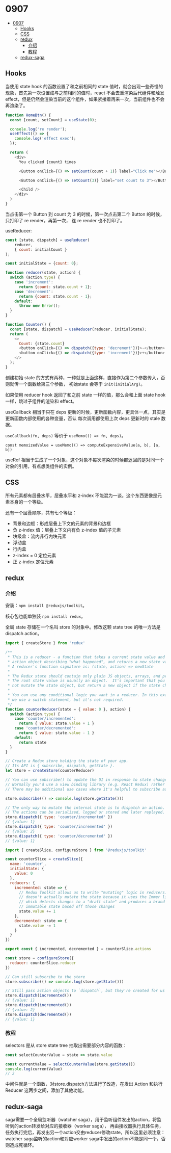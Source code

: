 # 0907

<!-- TOC -->

- [0907](#0907)
  - [Hooks](#hooks)
  - [CSS](#css)
  - [redux](#redux)
    - [介绍](#介绍)
    - [教程](#教程)
  - [redux-saga](#redux-saga)

<!-- /TOC -->

## Hooks

当使用 state hook 的函数设置了和之前相同的 state 值时，就会出现一些奇怪的现象，首先第一次设置成与之前相同的值时，react 不会去重渲染后代组件和触发 effect，但是仍然会渲染当前的这个组件，如果紧接着再来一次，当前组件也不会再渲染了。    

```js
function HomeBtn() {
  const [count, setCount] = useState(0);

  console.log('re render');
  useEffect(() => {
    console.log('effect exec');
  });

  return (
    <div>
      You clicked {count} times

      <Button onClick={() => setCount(count + 1)} label="Click me"></Button>

      <Button onClick={() => setCount(3)} label="set count to 3"></Button>

      <Child />
    </div>
  )
}
```    

当点击第一个 Button 到 count 为 3 的时候，第一次点击第二个 Button 的时候，只打印了 re render，再第一次，
连 re render 也不打印了。   

useReducer:    

```js
const [state, dispatch] = useReducer(
    reducer,
    { count: initialCount }
);
```

```js
const initialState = {count: 0};

function reducer(state, action) {
  switch (action.type) {
    case 'increment':
      return {count: state.count + 1};
    case 'decrement':
      return {count: state.count - 1};
    default:
      throw new Error();
  }
}

function Counter() {
  const [state, dispatch] = useReducer(reducer, initialState);
  return (
    <>
      Count: {state.count}
      <button onClick={() => dispatch({type: 'decrement'})}>-</button>
      <button onClick={() => dispatch({type: 'increment'})}>+</button>
    </>
  );
}
```    

创建初始 state 的方式有两种，一种就是上面这样，直接作为第二个参数传入，否则就传一个函数给第三个参数，
初始state 会等于 `init(initialArg)`。   

如果使用 reducer hook 返回了和之前 state 一样的值，那么会和上面 state hook 一样，跳过子组件的渲染和 effect。    

useCallback 相当于只在 deps 更新的时候，更新函数内容，更具体一点，其实是更新函数内部使用的各种变量，否认
每次调用都使用上次 deps 更新时的 stale 数据。   

`useCallback(fn, deps)` 等价于 `useMemo(() => fn, deps)`。    

`const memoizedValue = useMemo(() => computeExpensiveValue(a, b), [a, b])`    

useRef 相当于生成了一个对象，这个对象不每次渲染的时候都返回的是对同一个对象的引用，有点想类组件的实例。   

## CSS 

所有元素都有层叠水平，层叠水平和 z-index 不能混为一谈。这个东西更像是元素本身的一个等级。   

还有一个层叠顺序，共有七个等级：   

- 背景和边框：形成层叠上下文的元素的背景和边框
- 负 z-index 值：层叠上下文内有负 z-index 值的子元素
- 块级盒：流内非行内块元素
- 浮动盒
- 行内盒
- z-index = 0 定位元素
- 正 z-index 定位元素    


## redux    

### 介绍

安装：`npm install @reduxjs/toolkit`。    

核心包也能单独装 `npm install redux`。    

全局 state 存储在一个名叫 store 的对象中。修改这颗 state tree 的唯一方法是 dispatch action。   

```js
import { createStore } from 'redux'

/**
 * This is a reducer - a function that takes a current state value and an
 * action object describing "what happened", and returns a new state value.
 * A reducer's function signature is: (state, action) => newState
 *
 * The Redux state should contain only plain JS objects, arrays, and primitives.
 * The root state value is usually an object.  It's important that you should
 * not mutate the state object, but return a new object if the state changes.
 *
 * You can use any conditional logic you want in a reducer. In this example,
 * we use a switch statement, but it's not required.
 */
function counterReducer(state = { value: 0 }, action) {
  switch (action.type) {
    case 'counter/incremented':
      return { value: state.value + 1 }
    case 'counter/decremented':
      return { value: state.value - 1 }
    default:
      return state
  }
}

// Create a Redux store holding the state of your app.
// Its API is { subscribe, dispatch, getState }.
let store = createStore(counterReducer)

// You can use subscribe() to update the UI in response to state changes.
// Normally you'd use a view binding library (e.g. React Redux) rather than subscribe() directly.
// There may be additional use cases where it's helpful to subscribe as well.

store.subscribe(() => console.log(store.getState()))

// The only way to mutate the internal state is to dispatch an action.
// The actions can be serialized, logged or stored and later replayed.
store.dispatch({ type: 'counter/incremented' })
// {value: 1}
store.dispatch({ type: 'counter/incremented' })
// {value: 2}
store.dispatch({ type: 'counter/decremented' })
// {value: 1}
```    

```js
import { createSlice, configureStore } from '@reduxjs/toolkit'

const counterSlice = createSlice({
  name: 'counter',
  initialState: {
    value: 0
  },
  reducers: {
    incremented: state => {
      // Redux Toolkit allows us to write "mutating" logic in reducers. It
      // doesn't actually mutate the state because it uses the Immer library,
      // which detects changes to a "draft state" and produces a brand new
      // immutable state based off those changes
      state.value += 1
    },
    decremented: state => {
      state.value -= 1
    }
  }
})

export const { incremented, decremented } = counterSlice.actions

const store = configureStore({
  reducer: counterSlice.reducer
})

// Can still subscribe to the store
store.subscribe(() => console.log(store.getState()))

// Still pass action objects to `dispatch`, but they're created for us
store.dispatch(incremented())
// {value: 1}
store.dispatch(incremented())
// {value: 2}
store.dispatch(decremented())
// {value: 1}
```     

### 教程   

selectors 是从 store state tree 抽取出需要部分内容的函数：   

```js
const selectCounterValue = state => state.value

const currentValue = selectCounterValue(store.getState())
console.log(currentValue)
// 2
```    

中间件就是一个函数，对store.dispatch方法进行了改造，在发出 Action 和执行 Reducer 这两步之间，添加了其他功能。   


## redux-saga   

saga需要一个全局监听器（watcher saga），用于监听组件发出的action，将监听到的action转发给对应的接收器（worker saga），
再由接收器执行具体任务，任务执行完后，再发出另一个action交由reducer修改state，所以这里必须注意：
watcher saga监听的action和对应worker saga中发出的action不能是同一个，否则造成死循环。    


